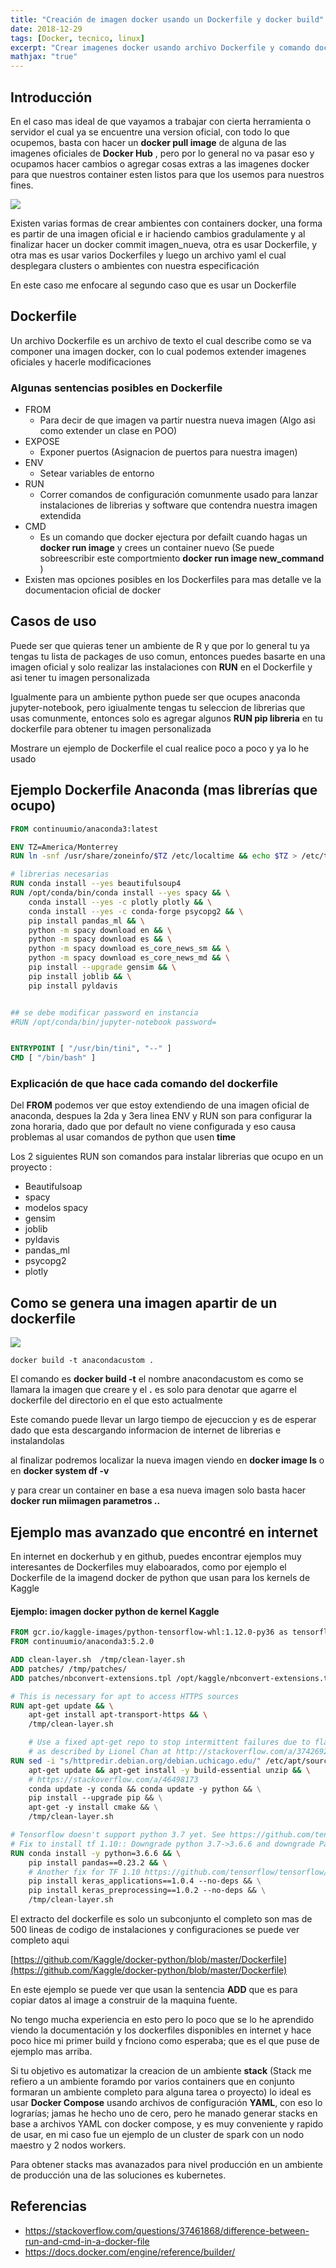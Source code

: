 ```yaml
---
title: "Creación de imagen docker usando un Dockerfile y docker build"
date: 2018-12-29
tags: [Docker, tecnico, linux]
excerpt: "Crear imagenes docker usando archivo Dockerfile y comando docker build"
mathjax: "true"
---
```


## Introducción

En el caso mas ideal de que vayamos a trabajar con cierta herramienta o servidor el cual ya se encuentre una version oficial, con todo lo que ocupemos, basta con hacer un **docker pull image** de alguna de las imagenes oficiales de **Docker Hub** , pero por lo general no va pasar eso y ocupamos hacer cambios o agregar cosas extras a las imagenes docker para que nuestros container esten listos para que los usemos para nuestros fines.

![](https://i.imgur.com/3YU2W38.png)

Existen varias formas de crear ambientes con containers docker, una forma es partir de una imagen oficial e ir  haciendo cambios gradulamente y al finalizar hacer un docker commit imagen_nueva, otra es usar Dockerfile, y otra mas es usar varios Dockerfiles y luego un archivo yaml el cual desplegara clusters o ambientes con nuestra especificación

En este caso me enfocare al segundo caso que es usar un Dockerfile

## Dockerfile

Un archivo Dockerfile es un archivo de texto el cual describe como se va componer una imagen docker, con lo cual podemos extender imagenes oficiales y hacerle modificaciones

### Algunas sentencias posibles en Dockerfile

- FROM
  - Para decir de que imagen va partir nuestra nueva imagen (Algo asi como extender un clase en POO)
- EXPOSE
  - Exponer puertos (Asignacion de puertos para nuestra imagen)
- ENV
  - Setear variables de entorno
- RUN
  - Correr comandos de configuración comunmente usado para lanzar instalaciones de librerias y software que contendra nuestra imagen extendida
- CMD
  - Es un comando que docker ejectura por defailt cuando hagas un **docker run image** y crees un container nuevo (Se puede sobreescribir este comportmiento **docker run image new_command** )
- Existen mas opciones posibles en los Dockerfiles para mas detalle ve la documentacion oficial de docker

## Casos de uso

Puede ser que quieras tener un ambiente de R y que por lo general tu ya tengas tu lista de packages de uso comun, entonces puedes basarte en una imagen oficial y solo realizar las instalaciones con **RUN** en el Dockerfile y asi tener tu imagen personalizada

Igualmente para un ambiente python puede ser que ocupes anaconda jupyter-notebook, pero igiualmente tengas tu seleccion de librerias que usas comunmente, entonces solo es agregar  algunos **RUN pip libreria** en tu dockerfile para obtener tu imagen personalizada

Mostrare un ejemplo de Dockerfile el cual realice poco a poco y ya lo he usado 

## Ejemplo Dockerfile Anaconda (mas librerías que ocupo)

```dockerfile
FROM continuumio/anaconda3:latest

ENV TZ=America/Monterrey
RUN ln -snf /usr/share/zoneinfo/$TZ /etc/localtime && echo $TZ > /etc/timezone

# librerias necesarias
RUN conda install --yes beautifulsoup4
RUN /opt/conda/bin/conda install --yes spacy && \
    conda install --yes -c plotly plotly && \
    conda install --yes -c conda-forge psycopg2 && \
    pip install pandas_ml && \
    python -m spacy download en && \
    python -m spacy download es && \
    python -m spacy download es_core_news_sm && \
    python -m spacy download es_core_news_md && \
    pip install --upgrade gensim && \
    pip install joblib && \
    pip install pyldavis


## se debe modificar password en instancia
#RUN /opt/conda/bin/jupyter-notebook password=


ENTRYPOINT [ "/usr/bin/tini", "--" ]
CMD [ "/bin/bash" ]
```

### Explicación de que hace cada comando del dockerfile

Del **FROM** podemos ver que estoy extendiendo de una imagen oficial de anaconda, despues la 2da y 3era linea ENV y RUN son para configurar la zona horaria, dado que por default no viene configurada y eso causa problemas al usar comandos de python que usen **time** 

Los 2 siguientes RUN son comandos para instalar librerias que ocupo en un proyecto :

- Beautifulsoap
- spacy
- modelos spacy
- gensim
- joblib
- pyldavis
- pandas_ml
- psycopg2
- plotly



## Como se genera una imagen apartir de un dockerfile

![](https://i.imgur.com/jYx6AsL.png) 

```
docker build -t anacondacustom .
```

El comando es **docker build -t** el nombre anacondacustom es como se llamara la imagen que creare y el **.** es solo para denotar que agarre el dockerfile del directorio en el que esto actualmente

Este comando puede llevar un largo tiempo de ejecuccion y es de esperar dado que esta descargando informacion de internet de librerias e instalandolas

al finalizar podremos localizar la nueva imagen viendo en **docker image ls** o en **docker system df -v**

y para crear un container en base a esa nueva imagen solo basta hacer **docker run miimagen parametros ..**

## Ejemplo mas avanzado que encontré en internet

En internet en dockerhub y en github, puedes encontrar ejemplos muy interesantes de Dockerfiles muy elaboarados, como por ejemplo el Dockerfile de la imagend docker de python que usan para los kernels de Kaggle

#### Ejemplo:  imagen docker python de kernel Kaggle

```dockerfile
FROM gcr.io/kaggle-images/python-tensorflow-whl:1.12.0-py36 as tensorflow_whl
FROM continuumio/anaconda3:5.2.0

ADD clean-layer.sh  /tmp/clean-layer.sh
ADD patches/ /tmp/patches/
ADD patches/nbconvert-extensions.tpl /opt/kaggle/nbconvert-extensions.tpl

# This is necessary for apt to access HTTPS sources
RUN apt-get update && \
    apt-get install apt-transport-https && \
    /tmp/clean-layer.sh

    # Use a fixed apt-get repo to stop intermittent failures due to flaky httpredir connections,
    # as described by Lionel Chan at http://stackoverflow.com/a/37426929/5881346
RUN sed -i "s/httpredir.debian.org/debian.uchicago.edu/" /etc/apt/sources.list && \
    apt-get update && apt-get install -y build-essential unzip && \
    # https://stackoverflow.com/a/46498173
    conda update -y conda && conda update -y python && \
    pip install --upgrade pip && \
    apt-get -y install cmake && \
    /tmp/clean-layer.sh

# Tensorflow doesn't support python 3.7 yet. See https://github.com/tensorflow/tensorflow/issues/20517
# Fix to install tf 1.10:: Downgrade python 3.7->3.6.6 and downgrade Pandas 0.23.3->0.23.2
RUN conda install -y python=3.6.6 && \
    pip install pandas==0.23.2 && \
    # Another fix for TF 1.10 https://github.com/tensorflow/tensorflow/issues/21518
    pip install keras_applications==1.0.4 --no-deps && \
    pip install keras_preprocessing==1.0.2 --no-deps && \
    /tmp/clean-layer.sh

```

El extracto del dockerfile es solo un subconjunto el completo son mas de 500 lineas de codigo de instalaciones y configuraciones se puede ver completo aqui

[https://github.com/Kaggle/docker-python/blob/master/Dockerfile](https://github.com/Kaggle/docker-python/blob/master/Dockerfile)

En este ejemplo se puede ver que usan la sentencia **ADD** que es para copiar datos al image a construir de la maquina fuente.

No tengo mucha experiencia en esto pero lo poco que se lo he aprendido viendo la documentación y los dockerfiles disponibles en internet y hace poco hice mi primer build y fnciono como esperaba; que es el que puse de ejemplo mas arriba.

Si tu objetivo es automatizar la creacion de un ambiente **stack** (Stack me refiero a un ambiente foramdo por varios containers que en conjunto formaran un ambiente completo para alguna tarea o proyecto) lo ideal es usar **Docker Compose** usando archivos de configuración **YAML**, con eso lo lograrías; jamas he hecho uno de cero, pero he manado generar stacks en base a archivos YAML con docker compose, y es muy conveniente y rapido de usar, en mi caso fue un ejemplo de un cluster de spark con un nodo maestro y 2 nodos workers.

Para obtener stacks mas avanazados para nivel producción en un ambiente de producción una de las soluciones es kubernetes.

## Referencias

- https://stackoverflow.com/questions/37461868/difference-between-run-and-cmd-in-a-docker-file
- https://docs.docker.com/engine/reference/builder/